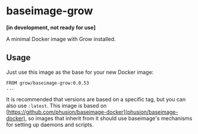 # baseimage-grow

**[in development, not ready for use]**

A minimal Docker image with Grow installed.

## Usage

Just use this image as the base for your new Docker image:

```
FROM grow/baseimage-grow:0.0.53
...
```

It is recommended that versions are based on a specific tag, but you can also use `:latest`.
This image is based on [https://github.com/phusion/baseimage-docker](phusion/baseimage-docker),
so images that inherit from it should use baseimage's mechanisms for setting up daemons and scripts.
